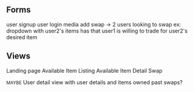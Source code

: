Forms
---
user signup
user login
media add
swap -> 
2 users looking to swap ex: dropdown with user2's items has that user1 is willing to trade for user2's desired item

Views
---
Landing page
Available Item Listing
Available Item Detail
Swap

<small>MAYBE</small>
User detail view with user details and items owned
past swaps? 
